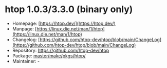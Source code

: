 # htop 1.0.3/3.3.0 (binary only)
 - Homepage: [https://htop.dev/](https://htop.dev/)
 - Manpage: [https://linux.die.net/man/1/htop](https://linux.die.net/man/1/htop)
 - Changelog: [https://github.com/htop-dev/htop/blob/main/ChangeLog](https://github.com/htop-dev/htop/blob/main/ChangeLog)
 - Repository: [https://github.com/htop-dev/htop ](https://github.com/htop-dev/htop )
 - Package: [master/make/pkgs/htop/](https://github.com/Freetz-NG/freetz-ng/tree/master/make/pkgs/htop/)
 - Maintainer: -

